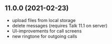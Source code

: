 ## 11.0.0 (2021-02-23)
- upload files from local storage
- delete messages (requires Talk 11.1 on server)
- UI-improvements for call screens
- new ringtone for outgoing calls

